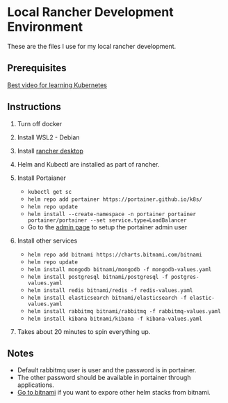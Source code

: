 # Local Rancher Development Environment

These are the files I use for my local rancher development.

## Prerequisites

[Best video for learning Kubernetes](https://www.youtube.com/watch?v=X48VuDVv0do)

## Instructions

1. Turn off docker
2. Install WSL2 - Debian
3. Install [rancher desktop](https://rancherdesktop.io/)
4. Helm and Kubectl are installed as part of rancher.
5. Install Portaianer

    - `kubectl get sc`
    - `helm repo add portainer https://portainer.github.io/k8s/`
    - `helm repo update`
    - `helm install --create-namespace -n portainer portainer portainer/portainer --set service.type=LoadBalancer`
    - Go to the [admin page](http://localhost:9000) to setup the portainer admin user

6. Install other services

    - `helm repo add bitnami https://charts.bitnami.com/bitnami`
    - `helm repo update`
    - `helm install mongodb bitnami/mongodb -f mongodb-values.yaml`
    - `helm install postgresql bitnami/postgresql -f postgres-values.yaml`
    - `helm install redis bitnami/redis -f redis-values.yaml`
    - `helm install elasticsearch bitnami/elasticsearch -f elastic-values.yaml`
    - `helm install rabbitmq bitnami/rabbitmq -f rabbitmq-values.yaml`
    - `helm install kibana bitnami/kibana -f kibana-values.yaml`

7. Takes about 20 minutes to spin everything up.

## Notes

- Default rabbitmq user is user and the password is in portainer.
- The other password should be available in portainer through applications.
- [Go to bitnami](https://bitnami.com/stacks/helm) if you want to expore other helm stacks from bitnami.
